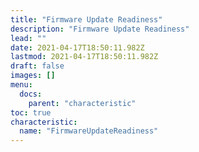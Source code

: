 ```yaml
---
title: "Firmware Update Readiness"
description: "Firmware Update Readiness"
lead: ""
date: 2021-04-17T18:50:11.982Z
lastmod: 2021-04-17T18:50:11.982Z
draft: false
images: []
menu:
  docs:
    parent: "characteristic"
toc: true
characteristic:
  name: "FirmwareUpdateReadiness"
---
```

